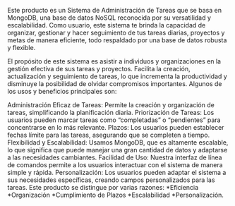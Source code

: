 Este producto es un Sistema de Administración de Tareas que se basa en MongoDB, una base de datos NoSQL reconocida por su versatilidad y escalabilidad. Como usuario, este sistema te brinda la capacidad de organizar, gestionar y hacer seguimiento de tus tareas diarias, proyectos y metas de manera eficiente, todo respaldado por una base de datos robusta y flexible.

El propósito de este sistema es asistir a individuos y organizaciones en la gestión efectiva de sus tareas y proyectos. Facilita la creación, actualización y seguimiento de tareas, lo que incrementa la productividad y disminuye la posibilidad de olvidar compromisos importantes. Algunos de los usos y beneficios principales son:

Administración Eficaz de Tareas: Permite la creación y organización de tareas, simplificando la planificación diaria. Priorización de Tareas: Los usuarios pueden marcar tareas como “completadas” o “pendientes” para concentrarse en lo más relevante. Plazos: Los usuarios pueden establecer fechas límite para las tareas, asegurando que se completen a tiempo. Flexibilidad y Escalabilidad: Usamos MongoDB, que es altamente escalable, lo que significa que puede manejar una gran cantidad de datos y adaptarse a las necesidades cambiantes. Facilidad de Uso: Nuestra interfaz de línea de comandos permite a los usuarios interactuar con el sistema de manera simple y rápida. Personalización: Los usuarios pueden adaptar el sistema a sus necesidades específicas, creando campos personalizados para las tareas.
 Este producto se distingue por varias razones:
*Eficiencia
*Organización 
*Cumplimiento de Plazos
*Escalabilidad 
*Personalización.